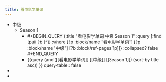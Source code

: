 ```yaml
---
title: 看电影学单词
---
```


- 中级
	- Season 1
		- #+BEGIN_QUERY
		  {:title "看电影学单词 中级 Season 1"
		   :query [:find (pull ?b [*])
		         :where
		         [?p :block/name "看电影学单词"]
		  [?p :block/name "中级"]
		         [?b :block/ref-pages ?p]]}
		  :collapsed? false
		  #+END_QUERY
		- {{query (and ([[看电影学单词]] [[中级]] [[Season 1]])  (sort-by title asc)) }}
		  query-table:: false
-
-